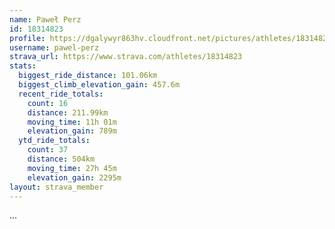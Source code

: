 ```yaml
---
name: Paweł Perz
id: 18314823
profile: https://dgalywyr863hv.cloudfront.net/pictures/athletes/18314823/5244308/1/large.jpg
username: pawel-perz
strava_url: https://www.strava.com/athletes/18314823
stats:
  biggest_ride_distance: 101.06km
  biggest_climb_elevation_gain: 457.6m
  recent_ride_totals:
    count: 16
    distance: 211.99km
    moving_time: 11h 01m
    elevation_gain: 789m
  ytd_ride_totals:
    count: 37
    distance: 504km
    moving_time: 27h 45m
    elevation_gain: 2295m
layout: strava_member
--- 
```

...
